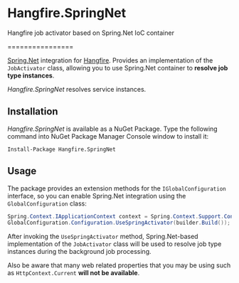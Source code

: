 # Hangfire.SpringNet
Hangfire job activator based on Spring.Net IoC container

================

[Spring.Net](http://springframework.net/) integration for [Hangfire](http://hangfire.io). Provides an implementation of the `JobActivator` class, allowing you to use Spring.Net container to **resolve job type instances**.

*Hangfire.SpringNet* resolves service instances.

Installation
--------------

*Hangfire.SpringNet* is available as a NuGet Package. Type the following command into NuGet Package Manager Console window to install it:

```
Install-Package Hangfire.SpringNet
```

Usage
------

The package provides an extension methods for the `IGlobalConfiguration` interface, so you can enable Spring.Net integration using the `GlobalConfiguration` class:

```csharp
Spring.Context.IApplicationContext context = Spring.Context.Support.ContextRegistry.GetContext();
GlobalConfiguration.Configuration.UseSpringActivator(builder.Build());
```

After invoking the `UseSpringActivator` method, Spring.Net-based implementation of the `JobActivator` class will be used to resolve job type instances during the background job processing.

Also be aware that many web related properties that you may be using such as `HttpContext.Current` **will not be available**.
